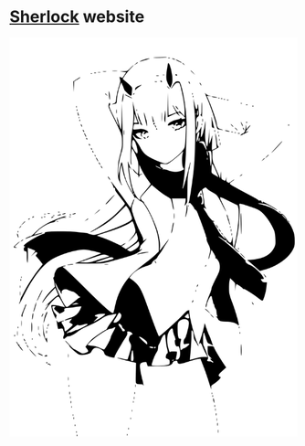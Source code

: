 # [Sherlock](http://sherlock-project.github.io) website

<p align="center">
  <img src="assets/img/sherlock-project.svg">
</p>

